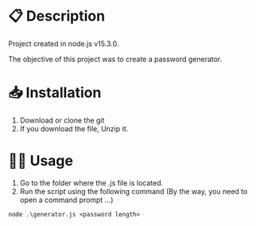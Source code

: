 # 📋 Description

Project created in node.js v15.3.0.

The objective of this project was to create a password generator.

# 📥 Installation

1) Download or clone the git
2) If you download the file, Unzip it.

# 👨‍💻 Usage

1) Go to the folder where the .js file is located.
2) Run the script using the following command (By the way, you need to open a command prompt ...)
```nodejs
node .\generator.js <password length>
```
